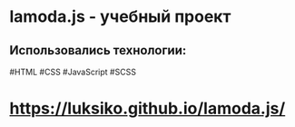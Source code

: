 # lamoda.js - учебный проект
## Использовались технологии:
#HTML
#CSS
#JavaScript
#SCSS
# https://luksiko.github.io/lamoda.js/
